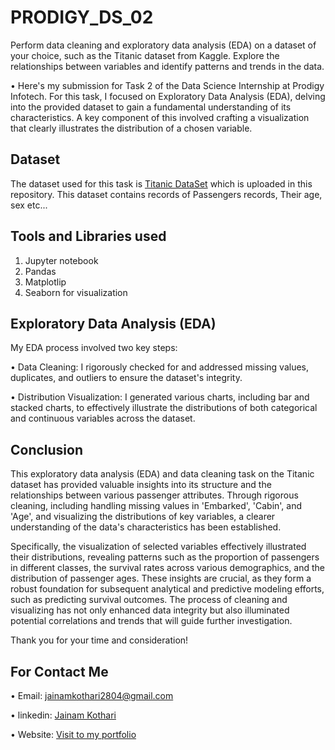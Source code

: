 # PRODIGY_DS_02
Perform data cleaning and exploratory data analysis (EDA) on a dataset of your choice, such as the Titanic dataset from Kaggle. Explore the relationships between variables and identify patterns and trends in the data.

• Here's my submission for Task 2 of the Data Science Internship at Prodigy Infotech. For this task, I focused on Exploratory Data Analysis (EDA), delving into the provided dataset to gain a fundamental understanding of its characteristics. A key component of this involved crafting a visualization that clearly illustrates the distribution of a chosen variable.

## Dataset

The dataset used for this task is [Titanic DataSet](test.csv) which is uploaded in this repository. This dataset contains records of Passengers records, Their age, sex etc...

## Tools and Libraries used

1. Jupyter notebook
2. Pandas
3. Matplotlip
4. Seaborn for visualization

## Exploratory Data Analysis (EDA)

My EDA process involved two key steps:

• Data Cleaning: I rigorously checked for and addressed missing values, duplicates, and outliers to ensure the dataset's integrity.

• Distribution Visualization: I generated various charts, including bar and stacked charts, to effectively illustrate the distributions of both categorical and continuous variables across the dataset.

## Conclusion

This exploratory data analysis (EDA) and data cleaning task on the Titanic dataset has provided valuable insights into its structure and the relationships between various passenger attributes. Through rigorous cleaning, including handling missing values in 'Embarked', 'Cabin', and 'Age', and visualizing the distributions of key variables, a clearer understanding of the data's characteristics has been established.

Specifically, the visualization of selected variables effectively illustrated their distributions, revealing patterns such as the proportion of passengers in different classes, the survival rates across various demographics, and the distribution of passenger ages. These insights are crucial, as they form a robust foundation for subsequent analytical and predictive modeling efforts, such as predicting survival outcomes. The process of cleaning and visualizing has not only enhanced data integrity but also illuminated potential correlations and trends that will guide further investigation.

Thank you for your time and consideration!

## For Contact Me
• Email: jainamkothari2804@gmail.com

• linkedin: [Jainam Kothari](https://www.linkedin.com/in/jainam-kothari-596377245/)

• Website: [Visit to my portfolio](https://jainamkothari-portfolio.netlify.app/)
